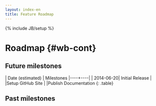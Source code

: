 ```yaml
---
layout: index-en
title: Feature Roadmap
---
```

{% include JB/setup %}

# Roadmap {#wb-cont}

## Future milestones

| Date (estimated) | Milestones
|----+----|
| 2014-06-20| Initial Release
| |Setup GitHub Site
| |Publish Documentation
{: .table}

## Past milestones